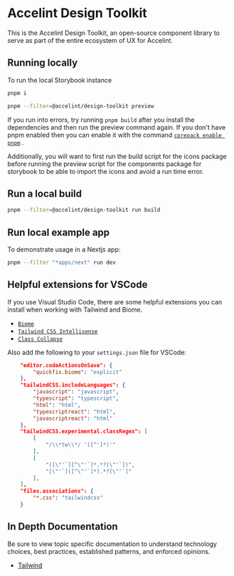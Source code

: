 # Accelint Design Toolkit

This is the Accelint Design Toolkit, an open-source component library to serve as part of the entire ecosystem of UX for Accelint.

## Running locally

To run the local Storybook instance

```bash
pnpm i

pnpm --filter=@accelint/design-toolkit preview
```

If you run into errors, try running
`pnpm build` after you install the dependencies and then run the preview command again. If you don't have pnpm enabled then you can enable it with the command
[`corepack enable pnpm`](https://pnpm.io/installation#using-corepack) .

Additionally, you will want to first run the build script for the icons package before running the preview script for the components package for storybook to be able to import the icons and avoid a run time error.

## Run a local build

```bash
pnpm --filter=@accelint/design-toolkit run build
```

## Run local example app

To demonstrate usage in a Nextjs app:

```bash
pnpm --filter "*apps/next" run dev
```

## Helpful extensions for VSCode
If you use Visual Studio Code, there are some helpful extensions you can install when working with Tailwind and Biome.

- [`Biome`](https://marketplace.visualstudio.com/items/?itemName=biomejs.biome)
- [`Tailwind CSS Intellisense`](https://marketplace.visualstudio.com/items/?itemName=bradlc.vscode-tailwindcss)
- [`Class Collapse`](https://marketplace.visualstudio.com/items/?itemName=Etsi0.class-collapse)

Also add the following to your `settings.json` file for VSCode:
```json
    "editor.codeActionsOnSave": {
        "quickfix.biome": "explicit"
    },
    "tailwindCSS.includeLanguages": {
        "javascript": "javascript",
        "typescript": "typescript",
        "html": "html",
        "typescriptreact": "html",
        "javascriptreact": "html"
    },
    "tailwindCSS.experimental.classRegex": [
        [
            "/\\*tw\\*/ '([^']*)'"
        ],
        [
            "([\"'`][^\"'`]*.*?[\"'`])",
            "[\"'`]([^\"'`]*).*?[\"'`]"
        ],
    ],
    "files.associations": {
        "*.css": "tailwindcss"
    }
```

## In Depth Documentation

Be sure to view topic specific documentation to understand technology choices, best practices, established patterns, and enforced opinions.

- [Tailwind](./src/documentation/tailwind.md)

